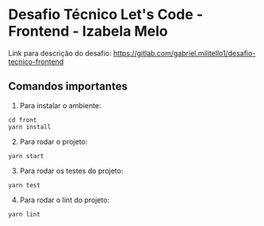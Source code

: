 # Desafio Técnico Let's Code - Frontend - Izabela Melo

Link para descrição do desafio: https://gitlab.com/gabriel.militello1/desafio-tecnico-frontend

## Comandos importantes

1) Para instalar o ambiente:

```
cd front
yarn install
```

2) Para rodar o projeto:

```
yarn start
```

3) Para rodar os testes do projeto:

```
yarn test
```

4) Para rodar o lint do projeto:

```
yarn lint
```